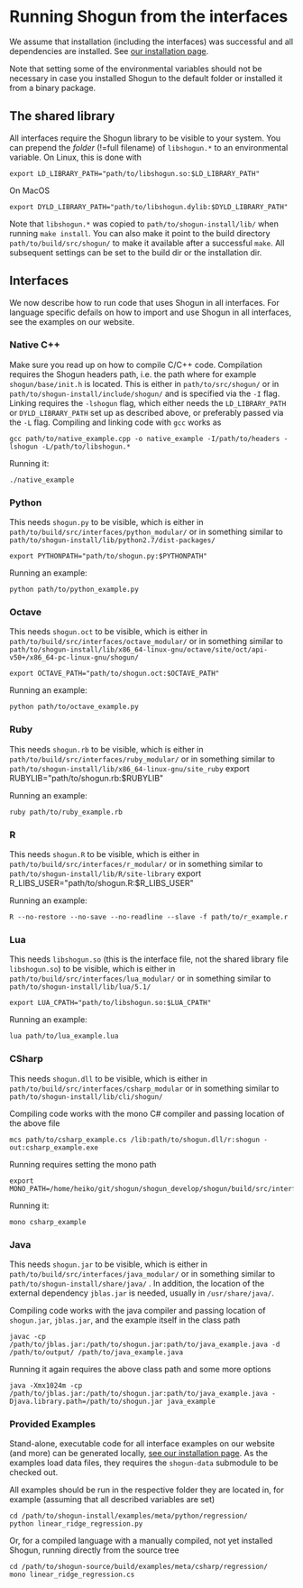 Running Shogun from the interfaces
==================================

We assume that installation (including the interfaces) was successful and all dependencies are installed. See [our installation page][installation-page].

Note that setting some of the environmental variables should not be necessary in case you installed Shogun to the default folder or installed it from a binary package.

## The shared library
All interfaces require the Shogun library to be visible to your system.
You can prepend the *folder* (!=full filename) of `libshogun.*` to an environmental variable.
On Linux, this is done with

    export LD_LIBRARY_PATH="path/to/libshogun.so:$LD_LIBRARY_PATH"

On MacOS

    export DYLD_LIBRARY_PATH="path/to/libshogun.dylib:$DYLD_LIBRARY_PATH"

Note that `libshogun.*` was copied to `path/to/shogun-install/lib/` when running `make install`.
You can also make it point to the build directory `path/to/build/src/shogun/` to make it available after a successful `make`.
All subsequent settings can be set to the build dir or the installation dir.

## Interfaces

We now describe how to run code that uses Shogun in all interfaces.
For language specific defails on how to import and use Shogun in all interfaces, see the examples on our website.

### Native C++
Make sure you read up on how to compile C/C++ code.
Compilation requires the Shogun headers path, i.e. the path where for example `shogun/base/init.h` is located.
This is either in `path/to/src/shogun/` or in `path/to/shogun-install/include/shogun/` and is specified  via the `-I` flag.
Linking requires the `-lshogun` flag, which either needs the `LD_LIBRARY_PATH` or `DYLD_LIBRARY_PATH` set up as described above, or preferably passed via the `-L` flag.
Compiling and linking code with `gcc` works as

    gcc path/to/native_example.cpp -o native_example -I/path/to/headers -lshogun -L/path/to/libshogun.*

Running it:

    ./native_example

### Python
This needs `shogun.py` to be visible, which is either in `path/to/build/src/interfaces/python_modular/` or in something similar to `path/to/shogun-install/lib/python2.7/dist-packages/`

    export PYTHONPATH="path/to/shogun.py:$PYTHONPATH"

Running an example:

    python path/to/python_example.py

### Octave
This needs `shogun.oct` to be visible, which is either in `path/to/build/src/interfaces/octave_modular/` or in something similar to `path/to/shogun-install/lib/x86_64-linux-gnu/octave/site/oct/api-v50+/x86_64-pc-linux-gnu/shogun/`

    export OCTAVE_PATH="path/to/shogun.oct:$OCTAVE_PATH"

Running an example:

    python path/to/octave_example.py

### Ruby
This needs `shogun.rb` to be visible, which is either in `path/to/build/src/interfaces/ruby_modular/` or in something similar to `path/to/shogun-install/lib/x86_64-linux-gnu/site_ruby`
    export RUBYLIB="path/to/shogun.rb:$RUBYLIB"

Running an example:

    ruby path/to/ruby_example.rb

### R
This needs `shogun.R` to be visible, which is either in `path/to/build/src/interfaces/r_modular/` or in something similar to `path/to/shogun-install/lib/R/site-library`
    export R_LIBS_USER="path/to/shogun.R:$R_LIBS_USER"

Running an example:

    R --no-restore --no-save --no-readline --slave -f path/to/r_example.r

### Lua
This needs `libshogun.so` (this is the interface file, not the shared library file `libshogun.so`) to be visible, which is either in `path/to/build/src/interfaces/lua_modular/` or in something similar to `path/to/shogun-install/lib/lua/5.1/`

    export LUA_CPATH="path/to/libshogun.so:$LUA_CPATH"

Running an example:

    lua path/to/lua_example.lua

### CSharp
This needs `shogun.dll` to be visible, which is either in `path/to/build/src/interfaces/csharp_modular` or in something similar to `path/to/shogun-install/lib/cli/shogun/`

Compiling code works with the mono C# compiler and passing location of the above file

    mcs path/to/csharp_example.cs /lib:path/to/shogun.dll/r:shogun -out:csharp_example.exe

Running requires setting the mono path

    export MONO_PATH=/home/heiko/git/shogun/shogun_develop/shogun/build/src/interfaces/csharp_modular:$MONO_PATH

Running it:

    mono csharp_example

### Java
This needs `shogun.jar` to be visible, which is either in `path/to/build/src/interfaces/java_modular/` or in something similar to `path/to/shogun-install/share/java/` .
In addition, the location of the external dependency `jblas.jar` is needed,
usually in `/usr/share/java/`.

Compiling code works with the java compiler and passing location of `shogun.jar`,
`jblas.jar`, and the example itself in the class path

    javac -cp /path/to/jblas.jar:/path/to/shogun.jar:path/to/java_example.java -d /path/to/output/ /path/to/java_example.java

Running it again requires the above class path and some more options

    java -Xmx1024m -cp /path/to/jblas.jar:/path/to/shogun.jar:path/to/java_example.java -Djava.library.path=/path/to/shogun.jar java_example

### Provided Examples
Stand-alone, executable code for all interface examples on our website (and more) can be generated locally, [see our installation page][installation-page].
As the examples load data files, they requires the `shogun-data` submodule to be checked out.

All examples should be run in the respective folder they are located in, for example (assuming that all described variables are set)

    cd /path/to/shogun-install/examples/meta/python/regression/
    python linear_ridge_regression.py

Or, for a compiled language with a manually compiled, not yet installed Shogun, running directly from the source tree

    cd /path/to/shogun-source/build/examples/meta/csharp/regression/
    mono linear_ridge_regression.cs

[installation-page]: http://shogun.ml/install